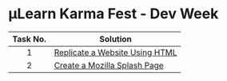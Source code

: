 # µLearn Karma Fest - Dev Week

| Task No. | Solution |
|:-:|-|
| 1 | [Replicate a Website Using HTML](https://arv.codes/Dev-Week/task1) |
| 2 | [Create a Mozilla Splash Page](https://arv.codes/Dev-Week/task2) |
